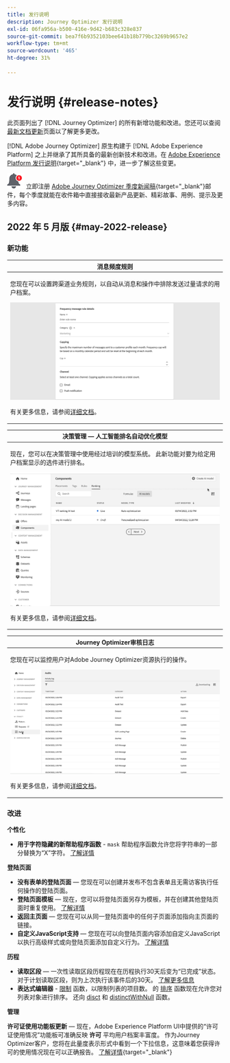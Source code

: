 ```yaml
---
title: 发行说明
description: Journey Optimizer 发行说明
exl-id: 06fa956a-b500-416e-9d42-b683c328e837
source-git-commit: bea7f6b9352103bee641b18b779bc3269b9657e2
workflow-type: tm+mt
source-wordcount: '465'
ht-degree: 31%

---
```


# 发行说明 {#release-notes}

此页面列出了 [!DNL Journey Optimizer] 的所有新增功能和改进。您还可以查阅[最新文档更新](documentation-updates.md)页面以了解更多更改。

[!DNL Adobe Journey Optimizer] 原生构建于 [!DNL Adobe Experience Platform] 之上并继承了其所具备的最新创新技术和改进。在 [Adobe Experience Platform 发行说明](https://experienceleague.adobe.com/docs/experience-platform/release-notes/latest.html?lang=zh-Hans){target=&quot;_blank&quot;} 中，进一步了解这些变更。

![新闻稿](../assets/do-not-localize/nl-icon.png) 立即注册 [Adobe Journey Optimizer 季度新闻稿](https://www.adobe.com/subscription/Adobe_Journey_Optimizer_NL.html){target=&quot;_blank&quot;}邮件，每个季度就能在收件箱中直接接收最新产品更新、精彩故事、用例、提示及更多内容。

## 2022 年 5 月版 {#may-2022-release}

### 新功能

<table>
<thead>
<tr>
<th><strong>消息频度规则</strong><br/></th>
</tr>
</thead>
<tbody>
<tr>
<td>
<p>您现在可以设置跨渠道业务规则，以自动从消息和操作中排除发送过量请求的用户档案。</p>
<img src="assets/frequency-rn.gif"/>
<p>有关更多信息，请参阅<a href="../configuration/frequency-rules.md">详细文档</a>。</p>
</td>
</tr>
</tbody>
</table>


<!--table>
<thead>
<tr>
<th><strong>Email BCC</strong><br/></th>
</tr>
</thead>
<tbody>
<tr>
<td>
<p>Availability date: <strong>May, 31</strong></p>
<p>You can now use the Email BCC (blind carbon copy) capability to store emails sent by Adobe Journey Optimizer. Enable this option in your email presets so that every email sent is blind-copied to your BCC address.</p>
<img src="assets/bcc-rn.gif"/>
<p>For more information, refer to the <a href="../configuration/email-settings.md#bcc-email">detailed documentation</a>.</p>
</td>
</tr>
</tbody>
</table-->


<table>
<thead>
<tr>
<th><strong>决策管理 — 人工智能排名自动优化模型</strong><br/></th>
</tr>
</thead>
<tbody>
<tr>
<td>
<p>现在，您可以在决策管理中使用经过培训的模型系统。 此新功能对要为给定用户档案显示的选件进行排名。</p>
<img src="assets/optimization.gif"/>
<p>有关更多信息，请参阅<a href="../offers/offer-activities/configure-offer-selection.md#use-ranking-strategy">详细文档</a>。</p>
</td>
</tr>
</tbody>
</table>

<!--table>
<thead>
<tr>
<th><strong>Attribute-based Access Control (ABAC)</strong><br/></th>
</tr>
</thead>
<tbody>
<tr>
<td>
<p>Permission management in Journey Optimizer has been extended to data access. You can now manage data access for specific teams or groups of users (i.e. internal, external, 3rd parties) ​and manage access to specific types of data (i.e. Sensitive Personal Data/SPD).</p>
<p>This capability is available for a limited set of customers.</p>
<p>For more information, refer to the <a href="../landing-pages/create-lp.md">detailed documentation</a>.</p>
</td>
</tr>
</tbody>
</table-->

<table>
<thead>
<tr>
<th><strong>Journey Optimizer审核日志</strong><br/></th>
</tr>
</thead>
<tbody>
<tr>
<td>
<p>您现在可以监控用户对Adobe Journey Optimizer资源执行的操作。</p>
<img src="assets/audit-rn.gif"/>
<p>有关更多信息，请参阅<a href="../reports/audit-logs.md">详细文档</a>。</p>
</td>
</tr>
</tbody>
</table>

### 改进

**个性化**

* **用于字符隐藏的新帮助程序函数** - `mask` 帮助程序函数允许您将字符串的一部分替换为“X”字符。 [了解详情](../personalization/functions/string.md#mask)

**登陆页面**

* **没有表单的登陆页面**  — 您现在可以创建并发布不包含表单且无需访客执行任何操作的登陆页面。
* **登陆页面模板**  — 现在，您可以将登陆页面另存为模板，并在创建其他登陆页面时重复使用。 [了解详情](../landing-pages/lp-templates.md)
* **返回主页面**  — 您现在可以从同一登陆页面中的任何子页面添加指向主页面的链接。
* **自定义JavaScript支持**  — 您现在可以向登陆页面内容添加自定义JavaScript以执行高级样式或向登陆页面添加自定义行为。	[了解详情](../landing-pages/lp-custom-js.md)

**历程**

* **读取区段**  — 一次性读取区段历程现在在历程执行30天后变为“已完成”状态。 对于计划读取区段，则为上次执行该事件后的30天。 [了解更多信息](../building-journeys/read-segment.md)
* **表达式编辑器** - [限制](../building-journeys/functions/functionlimit.md) 函数，以限制列表的项目数。 的 [排序](../building-journeys/functions/functionsort.md) 函数现在允许您对列表对象进行排序。 还向 [disct](../building-journeys/functions/functiondistinct.md) 和 [distinctWithNull](../building-journeys/functions/functiondistinctwithnull.md) 函数。

**管理**

**许可证使用功能板更新**  — 现在，Adobe Experience Platform UI中提供的“许可证使用情况”功能板可准确反映 **许可** 平均用户档案丰富度。 作为Journey Optimizer客户，您将在此量度表示形式中看到一个下拉信息，这意味着您获得许可的使用情况现在可以正确报告。 [了解详情](https://experienceleague.adobe.com/docs/experience-platform/dashboards/guides/license-usage.html#available-metrics){target=&quot;_blank&quot;}
